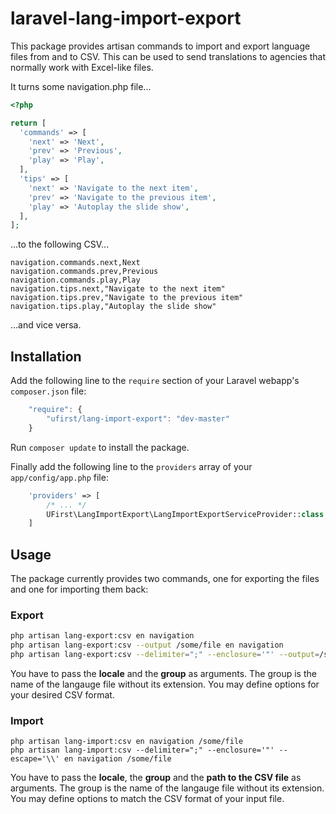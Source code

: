 laravel-lang-import-export
==========================

This package provides artisan commands to import and export language files from and to CSV. This can be used to send translations to agencies that normally work with Excel-like files.

It turns some navigation.php file...

```php
<?php

return [
  'commands' => [
    'next' => 'Next',
    'prev' => 'Previous',
    'play' => 'Play',
  ],
  'tips' => [
    'next' => 'Navigate to the next item',
    'prev' => 'Navigate to the previous item',
    'play' => 'Autoplay the slide show',
  ],
];
```
...to the following CSV...

```CSV
navigation.commands.next,Next
navigation.commands.prev,Previous
navigation.commands.play,Play
navigation.tips.next,"Navigate to the next item"
navigation.tips.prev,"Navigate to the previous item"
navigation.tips.play,"Autoplay the slide show"

```
...and vice versa.

Installation
------------

Add the following line to the `require` section of your Laravel webapp's `composer.json` file:

```javascript
    "require": {
        "ufirst/lang-import-export": "dev-master"
    }
```


Run `composer update` to install the package.


Finally add the following line to the `providers` array of your `app/config/app.php` file:

```php
    'providers' => [
        /* ... */
        UFirst\LangImportExport\LangImportExportServiceProvider::class
    ]
```

Usage
-----

The package currently provides two commands, one for exporting the files and one for importing them back:

### Export

```bash
php artisan lang-export:csv en navigation
php artisan lang-export:csv --output /some/file en navigation
php artisan lang-export:csv --delimiter=";" --enclosure='"' --output=/some/file en navigation
```

You have to pass the __locale__ and the __group__ as arguments. The group is the name of the langauge file without its extension. You may define options for your desired CSV format.

### Import


```
php artisan lang-import:csv en navigation /some/file
php artisan lang-import:csv --delimiter=";" --enclosure='"' --escape='\\' en navigation /some/file
```

You have to pass  the __locale__, the __group__ and the __path to the CSV file__ as arguments. The group is the name of the langauge file without its extension. You may define options to match the CSV format of your input file.
